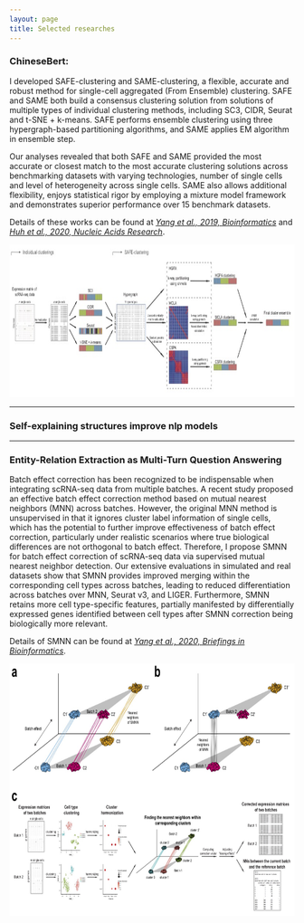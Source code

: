 ```yaml
---
layout: page
title: Selected researches
---
```


### ChineseBert:

I developed SAFE-clustering and SAME-clustering, a flexible, accurate and robust method for single-cell aggregated (From Ensemble) clustering. SAFE and SAME both build a consensus clustering solution from solutions of multiple types of individual clustering methods, including SC3, CIDR, Seurat and t-SNE + k-means. SAFE performs ensemble clustering using three hypergraph-based partitioning algorithms, and SAME applies EM algorithm in ensemble step.

Our analyses revealed that both SAFE and SAME provided the most accurate or closest match to the most accurate clustering solutions across benchmarking datasets with varying technologies, number of single cells and level of heterogeneity across single cells. SAME also allows additional flexibility, enjoys statistical rigor by employing a mixture model framework and demonstrates superior performance over 15 benchmark datasets.

Details of these works can be found at <a href="https://academic.oup.com/bioinformatics/article-abstract/35/8/1269/5092931"><i>Yang et al., 2019, Bioinformatics</i></a> and <a href="https://academic.oup.com/nar/article/48/1/86/5644992"><i>Huh et al., 2020, Nucleic Acids Research</i></a>.

<div class="container">
    <div class="row-fluid">
        <div class="span2">
        <a href="../assets/SAFE_Framework.jpg">
            <img src="../assets/SAFE_Framework.jpg" height="270" width="848" title="SAFE_Framework" alt="SAFE_Framework"/>
        </a>
        </div>
    </div>
</div>

---

### Self-explaining structures improve nlp models



---

### Entity-Relation Extraction as Multi-Turn Question Answering

Batch effect correction has been recognized to be indispensable when integrating scRNA-seq data from multiple batches. A recent study proposed an effective batch effect correction method based on mutual nearest neighbors (MNN) across batches. However, the original MNN method is unsupervised in that it ignores cluster label information of single cells, which has the potential to further improve effectiveness of batch effect correction, particularly under realistic scenarios where true biological differences are not orthogonal to batch effect. Therefore, I propose SMNN for batch effect correction of scRNA-seq data via supervised mutual nearest neighbor detection. Our extensive evaluations in simulated and real datasets show that SMNN provides improved merging within the corresponding cell types across batches, leading to reduced differentiation across batches over MNN, Seurat v3, and LIGER. Furthermore, SMNN retains more cell type-specific features, partially manifested by differentially expressed genes identified between cell types after SMNN correction being biologically more relevant.

Details of SMNN can be found at <a href="https://academic.oup.com/bib/article-abstract/doi/10.1093/bib/bbaa097/5855265?redirectedFrom=fulltext"><i>Yang et al., 2020, Briefings in Bioinformatics</i></a>.

<div class="container">
    <div class="row-fluid">
        <div class="span2">
        <a href="../assets/SMNN_Framework.jpg">
            <img src="../assets/SMNN_Framework.jpg" height="446" width="743" title="SMNN_Framework" alt="SMNN_Framework"/>
        </a>
        </div>
    </div>
</div>
